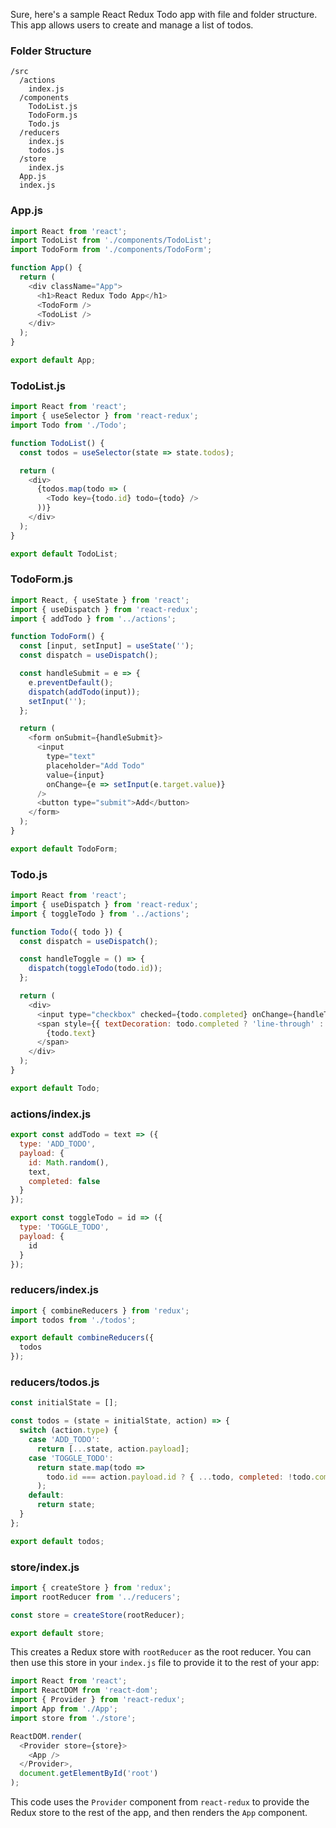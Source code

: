 Sure, here's a sample React Redux Todo app with file and folder structure. This app allows users to create and manage a list of todos.

### Folder Structure

```
/src
  /actions
    index.js
  /components
    TodoList.js
    TodoForm.js
    Todo.js
  /reducers
    index.js
    todos.js
  /store
    index.js
  App.js
  index.js

```

### App.js

```js
import React from 'react';
import TodoList from './components/TodoList';
import TodoForm from './components/TodoForm';

function App() {
  return (
    <div className="App">
      <h1>React Redux Todo App</h1>
      <TodoForm />
      <TodoList />
    </div>
  );
}

export default App;

```

### TodoList.js

```js
import React from 'react';
import { useSelector } from 'react-redux';
import Todo from './Todo';

function TodoList() {
  const todos = useSelector(state => state.todos);

  return (
    <div>
      {todos.map(todo => (
        <Todo key={todo.id} todo={todo} />
      ))}
    </div>
  );
}

export default TodoList;

```

### TodoForm.js

```js
import React, { useState } from 'react';
import { useDispatch } from 'react-redux';
import { addTodo } from '../actions';

function TodoForm() {
  const [input, setInput] = useState('');
  const dispatch = useDispatch();

  const handleSubmit = e => {
    e.preventDefault();
    dispatch(addTodo(input));
    setInput('');
  };

  return (
    <form onSubmit={handleSubmit}>
      <input
        type="text"
        placeholder="Add Todo"
        value={input}
        onChange={e => setInput(e.target.value)}
      />
      <button type="submit">Add</button>
    </form>
  );
}

export default TodoForm;

```

### Todo.js

```js
import React from 'react';
import { useDispatch } from 'react-redux';
import { toggleTodo } from '../actions';

function Todo({ todo }) {
  const dispatch = useDispatch();

  const handleToggle = () => {
    dispatch(toggleTodo(todo.id));
  };

  return (
    <div>
      <input type="checkbox" checked={todo.completed} onChange={handleToggle} />
      <span style={{ textDecoration: todo.completed ? 'line-through' : 'none' }}>
        {todo.text}
      </span>
    </div>
  );
}

export default Todo;

```

### actions/index.js

```js
export const addTodo = text => ({
  type: 'ADD_TODO',
  payload: {
    id: Math.random(),
    text,
    completed: false
  }
});

export const toggleTodo = id => ({
  type: 'TOGGLE_TODO',
  payload: {
    id
  }
});

```

### reducers/index.js

```js
import { combineReducers } from 'redux';
import todos from './todos';

export default combineReducers({
  todos
});

```

### reducers/todos.js

```js
const initialState = [];

const todos = (state = initialState, action) => {
  switch (action.type) {
    case 'ADD_TODO':
      return [...state, action.payload];
    case 'TOGGLE_TODO':
      return state.map(todo =>
        todo.id === action.payload.id ? { ...todo, completed: !todo.completed } : todo
      );
    default:
      return state;
  }
};

export default todos;

```

### store/index.js

```js
import { createStore } from 'redux';
import rootReducer from '../reducers';

const store = createStore(rootReducer);

export default store;

```


This creates a Redux store with `rootReducer` as the root reducer. You can then use this store in your `index.js` file to provide it to the rest of your app:

```js
import React from 'react';
import ReactDOM from 'react-dom';
import { Provider } from 'react-redux';
import App from './App';
import store from './store';

ReactDOM.render(
  <Provider store={store}>
    <App />
  </Provider>,
  document.getElementById('root')
);

```

This code uses the `Provider` component from `react-redux` to provide the Redux store to the rest of the app, and then renders the `App` component.